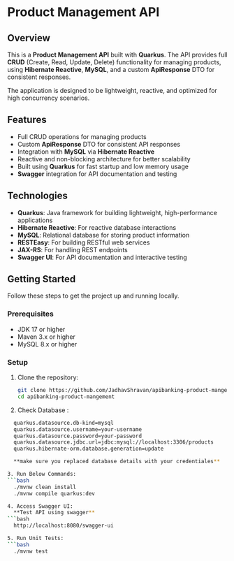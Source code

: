    # Product Management API

## Overview

This is a **Product Management API** built with **Quarkus**. The API provides full **CRUD** (Create, Read, Update, Delete) functionality for managing products, using **Hibernate Reactive**, **MySQL**, and a custom **ApiResponse<T>** DTO for consistent responses.

The application is designed to be lightweight, reactive, and optimized for high concurrency scenarios.

## Features

- Full CRUD operations for managing products
- Custom **ApiResponse<T>** DTO for consistent API responses
- Integration with **MySQL** via **Hibernate Reactive**
- Reactive and non-blocking architecture for better scalability
- Built using **Quarkus** for fast startup and low memory usage
- **Swagger** integration for API documentation and testing

## Technologies

- **Quarkus**: Java framework for building lightweight, high-performance applications
- **Hibernate Reactive**: For reactive database interactions
- **MySQL**: Relational database for storing product information
- **RESTEasy**: For building RESTful web services
- **JAX-RS**: For handling REST endpoints
- **Swagger UI**: For API documentation and interactive testing

## Getting Started

Follow these steps to get the project up and running locally.

### Prerequisites

- JDK 17 or higher
- Maven 3.x or higher
- MySQL 8.x or higher

### Setup

1. Clone the repository:

   ```bash
   git clone https://github.com/JadhavShravan/apibanking-product-mangement.git
   cd apibanking-product-mangement

2. Check Database :
 ```bash
   quarkus.datasource.db-kind=mysql
   quarkus.datasource.username=your-username
   quarkus.datasource.password=your-password
   quarkus.datasource.jdbc.url=jdbc:mysql://localhost:3306/products
   quarkus.hibernate-orm.database.generation=update
 
   **make sure you replaced database details with your credentiales**

3. Run Below Commands:
```bash
   ./mvnw clean install  
   ./mvnw compile quarkus:dev

4. Access Swagger UI:
   **Test API using swagger**
```bash
   http://localhost:8080/swagger-ui

5. Run Unit Tests:
```bash
   ./mvnw test




